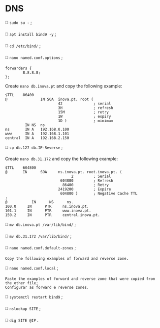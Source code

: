 # DNS

◻️ `sudo su -` ;

◻️ `apt install bind9 -y` ;

◻️ `cd /etc/bind/` ;

◻️ `nano named.conf.options` ;
```
forwarders {
        8.8.8.8;
};
```
Create `nano db.inova.pt` and copy the following example:
```
$TTL    86400
@               IN SOA  inova.pt. root (
                        42              ; serial
                        3H              ; refresh
                        15M             ; retry
                        1W              ; expiry
                        1D )            ; minimum
         IN NS  ns
ns       IN A   192.168.0.100
www      IN A   192.168.1.101
central  IN A   192.168.2.150
```
◻️ `cp db.127 db.IP-Reverse` ;

Create `nano db.31.172` and copy the following example:
```
$TTL    604800
@       IN      SOA     ns.inova.pt. root.inova.pt. (
                              2         ; Serial
                         604800         ; Refresh
                          86400         ; Retry
                        2419200         ; Expire
                         604800 )       ; Negative Cache TTL
;
@           IN      NS      ns.
100.0     IN      PTR     ns.inova.pt.
101.1     IN      PTR     www.inova.pt.
150.2     IN      PTR     central.inova.pt.
```
◻️ `mv db.inova.pt /var/lib/bind/` ;

◻️ `mv db.31.172 /var/lib/bind/` ;

◻️ `nano named.conf.default-zones` ;
```
Copy the following examples of forward and reverse zone.
```
◻️ `nano named.conf.local` ;
```
Paste the examples of forward and reverse zone that were copied from the other file;
Configurar as forward e reverse zones.
```
◻️ `systemctl restart bind9` ;

◻️ `nslookup SITE` ;

◻️ `dig SITE @IP` .
